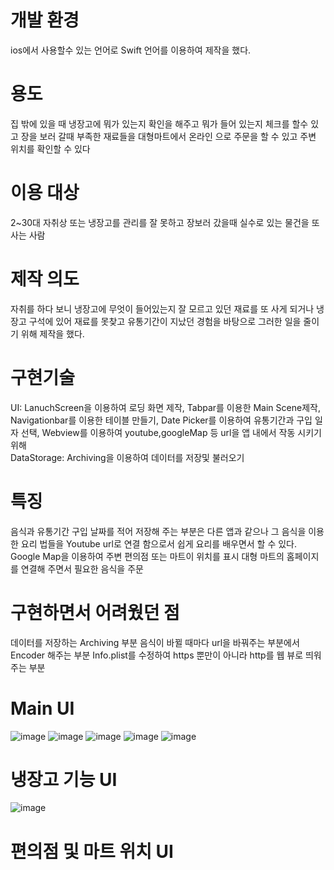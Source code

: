# 개발 환경
ios에서 사용할수 있는 언어로 Swift 언어를 이용하여 제작을 했다.

# 용도
  집 밖에 있을 때 냉장고에 뭐가 있는지 확인을 해주고 뭐가 들어 있는지 체크를 할수 있고
  장을 보러 갈때 부족한 재료들을 대형마트에서 온라인 으로 주문을 할 수 있고 주변 위치를 확인할 수 있다

# 이용 대상
  2~30대 자취상 또는 냉장고를 관리를 잘 못하고 장보러 갔을때 실수로 있는 물건을 또 사는 사람

# 제작 의도
  자취를 하다 보니 냉장고에 무엇이 들어있는지 잘 모르고 있던 재료를 또 사게 되거나 냉장고 구석에 있어 재료를 못찾고 유통기간이 지났던 경험을 바탕으로 그러한 일을 줄이기 위해 제작을 했다.
  
# 구현기술
  UI: LanuchScreen을 이용하여 로딩 화면 제작, Tabpar를 이용한 Main Scene제작, Navigationbar를 이용한 테이블 만들기, Date Picker를 이용하여 유통기간과 구입 일자 선택, Webview를 이용하여 youtube,googleMap 등 url을 앱 내에서 작동 시키기 위해<br>
  DataStorage: Archiving을 이용하여 데이터를 저장및 불러오기 

# 특징
  음식과 유통기간 구입 날짜를 적어 저장해 주는 부분은 다른 앱과 같으나 
  그 음식을 이용한 요리 법들을 Youtube url로 연결 함으로서 쉽게 요리를 배우면서 할 수 있다.
  Google Map을 이용하여 주변 편의점 또는 마트이 위치를 표시
  대형 마트의 홈페이지를 연결해 주면서 필요한 음식을 주문

# 구현하면서 어려웠던 점
  데이터를 저장하는 Archiving 부분
  음식이 바뀔 때마다 url을 바꿔주는 부분에서 Encoder 해주는 부분
  Info.plist를 수정하여 https 뿐만이 아니라 http를 웹 뷰로 띄워주는 부분

# Main UI
 ![image](https://user-images.githubusercontent.com/38156821/43880950-7b2dd052-9be5-11e8-84a6-7f3aa31c5ff5.png)
 ![image](https://user-images.githubusercontent.com/38156821/43881274-a5baa25e-9be6-11e8-8ad2-3db48947b23d.png)
![image](https://user-images.githubusercontent.com/38156821/43881285-aca3ed46-9be6-11e8-92a2-d40c4dff6a45.png)
![image](https://user-images.githubusercontent.com/38156821/43881289-b03ad0d2-9be6-11e8-8463-264d8fe554c9.png)
![image](https://user-images.githubusercontent.com/38156821/43881294-b2a5e7a8-9be6-11e8-9b17-7825fdaff727.png)

# 냉장고 기능 UI
![image](https://user-images.githubusercontent.com/38156821/43881384-fe3f3d9a-9be6-11e8-8f48-642a491b2ccc.png)

# 편의점 및 마트 위치 UI

